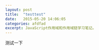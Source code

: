 ```yaml
---
layout: post
title:  "testtest"
date:   2015-05-20 14:06:05
categories: afdfad
excerpt: JavaScript作用域和作用域链学习笔记。
---
```

测试一下
